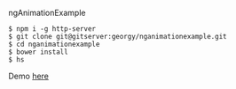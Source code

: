 ngAnimationExample

```
$ npm i -g http-server
$ git clone git@gitserver:georgy/nganimationexample.git
$ cd nganimationexample
$ bower install
$ hs
```

Demo [here](https://georgybu.github.io/ngAnimateExample/)